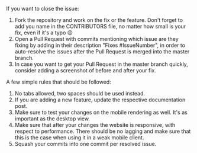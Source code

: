 If you want to close the issue:

1. Fork the repository and work on the fix or the feature. Don't forget to add you name in the CONTRIBUTORS file, no matter how small is your fix, even if it's a typo :wink:
2. Open a Pull Request with commits mentioning which issue are they fixing by adding in their description "Fixes #IssueNumber", in order to auto-resolve the issues after the Pull Request is merged into the master branch.
3. In case you want to get your Pull Request in the master branch quickly, consider adding a screenshot of before and after your fix.

A few simple rules that should be followed:

1. No tabs allowed, two spaces should be used instead.
2. If you are adding a new feature, update the respective documentation post.
3. Make sure to test your changes on the mobile rendering as well. It's as important as the desktop view.
4. Make sure that after your changes the website is responsive, with respect to performance. There should be no lagging and make sure that this is the case when using it in a weak mobile client.
5. Squash your commits into one commit per resolved issue.
